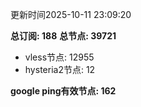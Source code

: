 更新时间2025-10-11 23:09:20

**总订阅: 188**
**总节点: 39721**
- vless节点: 12955
- hysteria2节点: 12

**google ping有效节点: 162**
